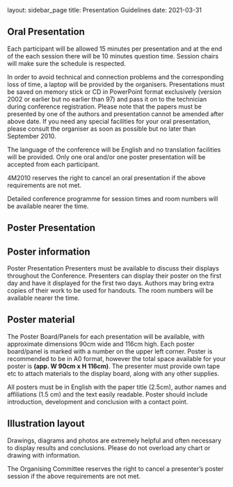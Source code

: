 layout: sidebar_page
title: Presentation  Guidelines
date: 2021-03-31

<!--break-->
##  Oral Presentation


Each participant will be allowed 15 minutes per presentation and at the end of the each session there will be 10 minutes question time. Session chairs will make sure the  schedule is respected.

In order to avoid technical and connection problems and the corresponding loss of time, a laptop will be provided by the organisers. Presentations must be saved on memory stick or CD in PowerPoint format exclusively (version 2002 or earlier but no earlier than 97) and pass it on to the technician during conference registration. Please note that the papers must be presented by one of the authors and presentation cannot be amended after above date. If you need any special facilities for your oral presentation, please consult the organiser as soon as possible but no later than September 2010.

The language of the conference will be English and no translation facilities will be  provided. Only one oral and/or one poster presentation will be accepted from each participant.

4M2010 reserves the right to cancel an oral presentation if the above requirements are not met.

Detailed conference programme for session times and room numbers will be available nearer the time.


##  Poster Presentation


##  Poster information


Poster Presentation Presenters must be available to discuss their displays throughout the Conference. Presenters can display their poster on the first day and have it displayed for the first two days. Authors may bring extra copies of their work to be used for handouts. The room numbers will be available nearer the time.

##  Poster material


The Poster Board/Panels for each presentation will be available, with approximate dimensions 90cm wide and 116cm high. Each poster board/panel is marked with a number on the upper left corner. Poster is recommended to be in A0 format, however the total space available for your poster is <strong>(app. W 90cm x H 116cm)</strong>. The presenter must provide own tape etc to attach materials to the display board, along with any other supplies.

All posters must be in English with the paper title (2.5cm), author names and affiliations (1.5 cm) and the text easily readable. Poster should include introduction, development and conclusion with a contact point.

##  Illustration layout


Drawings, diagrams and photos are extremely helpful and often necessary to display results and conclusions. Please do not overload any chart or drawing with information.

The Organising Committee reserves the right to cancel a presenter’s poster session if the above requirements are not met.